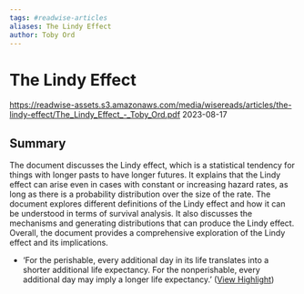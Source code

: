 ```yaml
---
tags: #readwise-articles
aliases: The Lindy Effect
author: Toby Ord
---
```

# The Lindy Effect

https://readwise-assets.s3.amazonaws.com/media/wisereads/articles/the-lindy-effect/The_Lindy_Effect_-_Toby_Ord.pdf
2023-08-17
## Summary
The document discusses the Lindy effect, which is a statistical tendency for things with longer pasts to have longer futures. It explains that the Lindy effect can arise even in cases with constant or increasing hazard rates, as long as there is a probability distribution over the size of the rate. The document explores different definitions of the Lindy effect and how it can be understood in terms of survival analysis. It also discusses the mechanisms and generating distributions that can produce the Lindy effect. Overall, the document provides a comprehensive exploration of the Lindy effect and its implications.

- ‘For the perishable, every additional day in its life translates into a shorter additional life expectancy. For the nonperishable, every additional day may imply a longer life expectancy.’ ([View Highlight](https://read.readwise.io/read/01hafjc2rm5wvpzkkcndz2t7m4))
